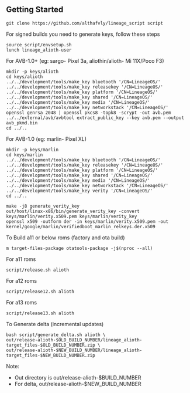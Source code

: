 Getting Started
---------------

    git clone https://github.com/althafvly/lineage_script script

For signed builds you need to generate keys, follow these steps

    source script/envsetup.sh
    lunch lineage_alioth-user

For AVB-1.0+ (eg: sargo- Pixel 3a, aliothin/alioth- Mi 11X/Poco F3)

    mkdir -p keys/alioth
    cd keys/alioth
    ../../development/tools/make_key bluetooth '/CN=LineageOS/'
    ../../development/tools/make_key releasekey '/CN=LineageOS/'
    ../../development/tools/make_key platform '/CN=LineageOS/'
    ../../development/tools/make_key shared '/CN=LineageOS/'
    ../../development/tools/make_key media '/CN=LineageOS/'
    ../../development/tools/make_key networkstack '/CN=LineageOS/'
    openssl genrsa 2048 | openssl pkcs8 -topk8 -scrypt -out avb.pem
    ../../external/avb/avbtool extract_public_key --key avb.pem --output avb_pkmd.bin
    cd ../..

For AVB-1.0 (eg: marlin- Pixel XL)

    mkdir -p keys/marlin
    cd keys/marlin
    ../../development/tools/make_key bluetooth '/CN=LineageOS/'
    ../../development/tools/make_key releasekey '/CN=LineageOS/'
    ../../development/tools/make_key platform '/CN=LineageOS/'
    ../../development/tools/make_key shared '/CN=LineageOS/'
    ../../development/tools/make_key media '/CN=LineageOS/'
    ../../development/tools/make_key networkstack '/CN=LineageOS/'
    ../../development/tools/make_key verity '/CN=LineageOS/'
    cd ../..

    make -j8 generate_verity_key
    out/host/linux-x86/bin/generate_verity_key -convert keys/marlin/verity.x509.pem keys/marlin/verity_key
    openssl x509 -outform der -in keys/marlin/verity.x509.pem -out kernel/google/marlin/verifiedboot_marlin_relkeys.der.x509

  To Build a11 or below roms (factory and ota build)

    m target-files-package otatools-package -j$(nproc --all)

  For a11 roms

    script/release.sh alioth

  For a12 roms

    script/release12.sh alioth

  For a13 roms

    script/release13.sh alioth

  To Generate delta (incremental updates)

    bash script/generate_delta.sh alioth \
    out/release-alioth-$OLD_BUILD_NUMBER/lineage_alioth-target_files-$OLD_BUILD_NUMBER.zip \
    out/release-alioth-$NEW_BUILD_NUMBER/lineage_alioth-target_files-$NEW_BUILD_NUMBER.zip

Note:
- Out directory is out/release-alioth-$BUILD_NUMBER
- For delta, out/release-alioth-$NEW_BUILD_NUMBER
